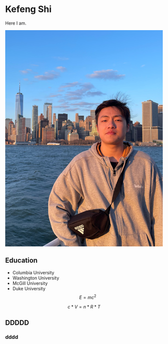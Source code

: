 # Kefeng Shi

Here I am.


![My picture](https://github.com/30815Kelvin/resume/blob/main/81A3515B5652AB41A0052E96B95CA4D2.png)

## Education
- Columbia University
- Washington University
- McGill University
- Duke University
$$
E =mc^2
$$


$$
c*V = n*R*T
$$

## DDDDD
### dddd

